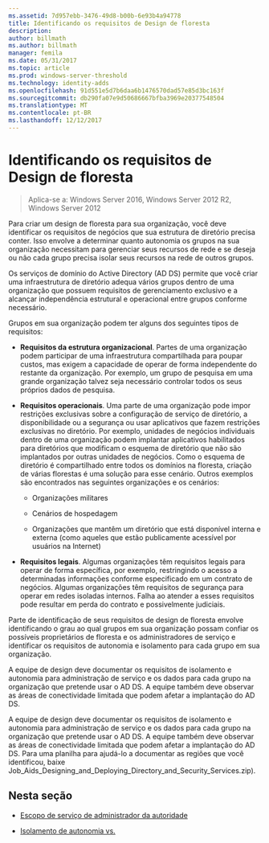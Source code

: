 ```yaml
---
ms.assetid: 7d957ebb-3476-49d8-b00b-6e93b4a94778
title: Identificando os requisitos de Design de floresta
description: 
author: billmath
ms.author: billmath
manager: femila
ms.date: 05/31/2017
ms.topic: article
ms.prod: windows-server-threshold
ms.technology: identity-adds
ms.openlocfilehash: 91d551e5d7b6daa6b1476570dad57e85d3bc163f
ms.sourcegitcommit: db290fa07e9d50686667bfba3969e20377548504
ms.translationtype: MT
ms.contentlocale: pt-BR
ms.lasthandoff: 12/12/2017
---
```

# <a name="identifying-forest-design-requirements"></a>Identificando os requisitos de Design de floresta

>Aplica-se a: Windows Server 2016, Windows Server 2012 R2, Windows Server 2012

Para criar um design de floresta para sua organização, você deve identificar os requisitos de negócios que sua estrutura de diretório precisa conter. Isso envolve a determinar quanto autonomia os grupos na sua organização necessitam para gerenciar seus recursos de rede e se deseja ou não cada grupo precisa isolar seus recursos na rede de outros grupos.  
  
Os serviços de domínio do Active Directory (AD DS) permite que você criar uma infraestrutura de diretório adequa vários grupos dentro de uma organização que possuem requisitos de gerenciamento exclusivo e a alcançar independência estrutural e operacional entre grupos conforme necessário.  
  
Grupos em sua organização podem ter alguns dos seguintes tipos de requisitos:  
  
-   **Requisitos da estrutura organizacional**. Partes de uma organização podem participar de uma infraestrutura compartilhada para poupar custos, mas exigem a capacidade de operar de forma independente do restante da organização. Por exemplo, um grupo de pesquisa em uma grande organização talvez seja necessário controlar todos os seus próprios dados de pesquisa.  
  
-   **Requisitos operacionais**. Uma parte de uma organização pode impor restrições exclusivas sobre a configuração de serviço de diretório, a disponibilidade ou a segurança ou usar aplicativos que fazem restrições exclusivas no diretório. Por exemplo, unidades de negócios individuais dentro de uma organização podem implantar aplicativos habilitados para diretórios que modificam o esquema de diretório que não são implantados por outras unidades de negócios. Como o esquema de diretório é compartilhado entre todos os domínios na floresta, criação de várias florestas é uma solução para esse cenário. Outros exemplos são encontrados nas seguintes organizações e os cenários:  
  
    -   Organizações militares  
  
    -   Cenários de hospedagem  
  
    -   Organizações que mantêm um diretório que está disponível interna e externa (como aqueles que estão publicamente acessível por usuários na Internet)  
  
-   **Requisitos legais**. Algumas organizações têm requisitos legais para operar de forma específica, por exemplo, restringindo o acesso a determinadas informações conforme especificado em um contrato de negócios. Algumas organizações têm requisitos de segurança para operar em redes isoladas internos. Falha ao atender a esses requisitos pode resultar em perda do contrato e possivelmente judiciais.  
  
Parte de identificação de seus requisitos de design de floresta envolve identificando o grau ao qual grupos em sua organização possam confiar os possíveis proprietários de floresta e os administradores de serviço e identificar os requisitos de autonomia e isolamento para cada grupo em sua organização.  
  
A equipe de design deve documentar os requisitos de isolamento e autonomia para administração de serviço e os dados para cada grupo na organização que pretende usar o AD DS. A equipe também deve observar as áreas de conectividade limitada que podem afetar a implantação do AD DS.  
  
A equipe de design deve documentar os requisitos de isolamento e autonomia para administração de serviço e os dados para cada grupo na organização que pretende usar o AD DS. A equipe também deve observar as áreas de conectividade limitada que podem afetar a implantação do AD DS. Para uma planilha para ajudá-lo a documentar as regiões que você identificou, baixe Job_Aids_Designing_and_Deploying_Directory_and_Security_Services.zip).  
  
## <a name="in-this-section"></a>Nesta seção  
  
-   [Escopo de serviço de administrador da autoridade](../../ad-ds/plan/Service-Administrator-Scope-of-Authority.md)  
  
-   [Isolamento de autonomia vs.](../../ad-ds/plan/Autonomy-vs.-Isolation.md)  
  



